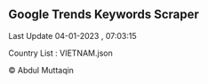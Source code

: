 

## Google Trends Keywords Scraper 
 
Last Update 04-01-2023 , 07:03:15

Country List :
VIETNAM.json



© Abdul Muttaqin 
